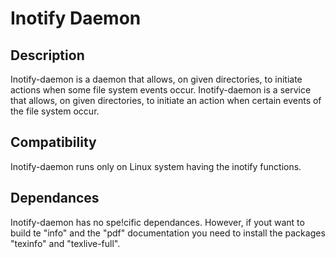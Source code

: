 # Inotify Daemon

## Description
Inotify-daemon is a daemon that allows, on given directories, to
initiate actions when some file system events occur. Inotify-daemon is
a service that allows, on given directories, to initiate an action
when certain events of the file system occur.

## Compatibility
Inotify-daemon runs only on Linux system having the inotify functions.

## Dependances
Inotify-daemon has no spe!cific dependances.
However, if yout want to build te "info" and the "pdf" documentation
you need to install the packages "texinfo" and "texlive-full".
